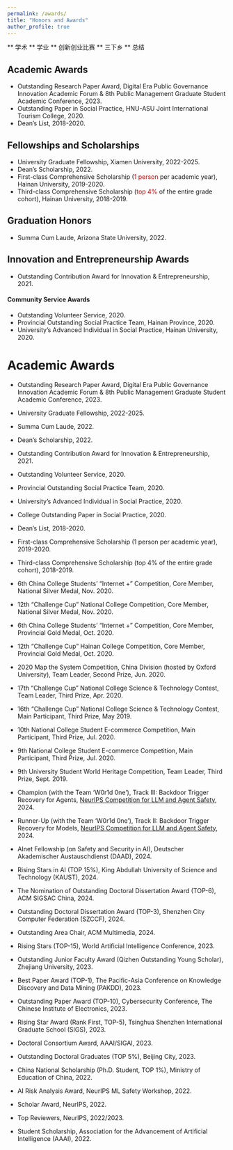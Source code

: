```yaml
---
permalink: /awards/
title: "Honors and Awards"
author_profile: true
---
```

** 学术
** 学业
** 创新创业比赛
** 三下乡
** 总结

## Academic Awards
- Outstanding Research Paper Award, Digital Era Public Governance Innovation Academic Forum & 8th Public Management Graduate Student Academic Conference, 2023.
- Outstanding Paper in Social Practice, HNU-ASU Joint International Tourism College, 2020.
- Dean’s List, 2018-2020.
## Fellowships and Scholarships
- University Graduate Fellowship, Xiamen University, 2022-2025.
- Dean’s Scholarship, 2022.
- First-class Comprehensive Scholarship (<font color="#c00000">1 person</font> per academic year), Hainan University, 2019-2020.
- Third-class Comprehensive Scholarship (<font color="#c00000">top 4%</font> of the entire grade cohort), Hainan University, 2018-2019.
## Graduation Honors
- Summa Cum Laude, Arizona State University, 2022.
## Innovation and Entrepreneurship Awards
- Outstanding Contribution Award for Innovation & Entrepreneurship, 2021.
#### Community Service Awards
- Outstanding Volunteer Service, 2020.
- Provincial Outstanding Social Practice Team, Hainan Province, 2020.
- University’s Advanced Individual in Social Practice, Hainan University, 2020.



# Academic Awards
- Outstanding Research Paper Award, Digital Era Public Governance Innovation Academic Forum & 8th Public Management Graduate Student Academic Conference, 2023.
- University Graduate Fellowship, 2022-2025.
- Summa Cum Laude, 2022.
- Dean’s Scholarship, 2022.
- Outstanding Contribution Award for Innovation & Entrepreneurship, 2021.
- Outstanding Volunteer Service, 2020.
- Provincial Outstanding Social Practice Team, 2020.
- University’s Advanced Individual in Social Practice, 2020.
- College Outstanding Paper in Social Practice, 2020.
- Dean’s List, 2018-2020.
- First-class Comprehensive Scholarship (1 person per academic year), 2019-2020.
- Third-class Comprehensive Scholarship (top 4% of the entire grade cohort), 2018-2019.

- 6th China College Students’ “Internet +” Competition, Core Member, National Silver Medal, Nov. 2020.
- 12th “Challenge Cup” National College Competition, Core Member, National Silver Medal, Nov. 2020.
- 6th China College Students’ “Internet +” Competition, Core Member, Provincial Gold Medal, Oct. 2020.
- 12th “Challenge Cup” Hainan College Competition, Core Member, Provincial Gold Medal, Oct. 2020.
- 2020 Map the System Competition, China Division (hosted by Oxford University), Team Leader, Second Prize, Jun. 2020.
- 17th “Challenge Cup” National College Science & Technology Contest, Team Leader, Third Prize, Apr. 2020.
- 16th “Challenge Cup” National College Science & Technology Contest, Main Participant, Third Prize, May 2019.
- 10th National College Student E-commerce Competition, Main Participant, Third Prize, Jul. 2020.
- 9th National College Student E-commerce Competition, Main Participant, Third Prize, Jul. 2020.
- 9th University Student World Heritage Competition, Team Leader, Third Prize, Sept. 2019.







- Champion (with the Team ‘W0r1d 0ne’), Track III: Backdoor Trigger Recovery for Agents, [NeurIPS Competition for LLM and Agent Safety](https://www.llmagentsafetycomp24.com/leaderboards/), 2024.
- Runner-Up (with the Team ‘W0r1d 0ne’), Track II: Backdoor Trigger Recovery for Models, [NeurIPS Competition for LLM and Agent Safety](https://www.llmagentsafetycomp24.com/leaderboards/), 2024.
- AInet Fellowship (on Safety and Security in AI), Deutscher Akademischer Austauschdienst (DAAD), 2024.
- Rising Stars in AI (TOP 15%), King Abdullah University of Science and Technology (KAUST), 2024.
- The Nomination of Outstanding Doctoral Dissertation Award (TOP-6), ACM SIGSAC China, 2024.
- Outstanding Doctoral Dissertation Award (TOP-3), Shenzhen City Computer Federation (SZCCF), 2024.
- Outstanding Area Chair, ACM Multimedia, 2024.
- Rising Stars (TOP-15), World Artificial Intelligence Conference, 2023.
- Outstanding Junior Faculty Award (Qizhen Outstanding Young Scholar), Zhejiang University, 2023.
- Best Paper Award (TOP-1), The Pacific-Asia Conference on Knowledge Discovery and Data Mining (PAKDD), 2023.
- Outstanding Paper Award (TOP-10), Cybersecurity Conference, The Chinese Institute of Electronics, 2023.
- Rising Star Award (Rank First, TOP-5), Tsinghua Shenzhen International Graduate School (SIGS), 2023.
- Doctoral Consortium Award, AAAI/SIGAI, 2023.
- Outstanding Doctoral Graduates (TOP 5%), Beijing City, 2023.
- China National Scholarship (Ph.D. Student, TOP 1%), Ministry of Education of China, 2022.
- AI Risk Analysis Award, NeurIPS ML Safety Workshop, 2022.
- Scholar Award, NeurIPS, 2022.
- Top Reviewers, NeurIPS, 2022/2023.
- Student Scholarship, Association for the Advancement of Artificial Intelligence (AAAI), 2022.
